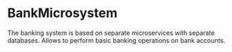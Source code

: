 # BankMicrosystem
The banking system is based on separate microservices with separate databases. Allows to perform basic banking operations on  bank accounts.
